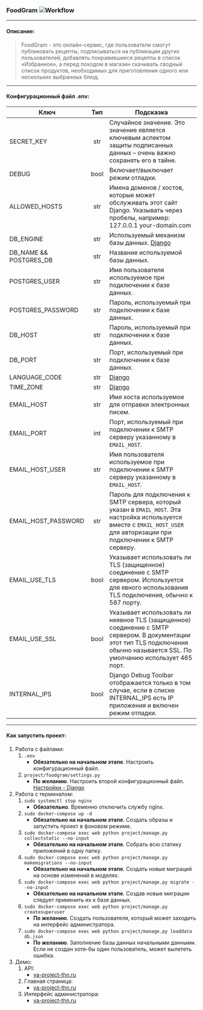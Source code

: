 ### FoodGram ![Workflow](https://github.com/timehollyname/foodgram-project/actions/workflows/actions.yml/badge.svg)
____
#### Описание:
> FoodGram - это онлайн-сервис, где пользователи смогут публиковать рецепты, подписываться на публикации других пользователей, добавлять понравившиеся рецепты в список «Избранное», а перед походом в магазин скачивать сводный список продуктов, необходимых для приготовления одного или нескольких выбранных блюд.
____
#### Конфигурационный файл .env:
| Ключ | Тип | Подсказка |
|------|:----------:|-----------|
| SECRET_KEY | str | Случайное значение. Это значение является ключевым аспектом защиты подписанных данных – очень важно сохранять его в тайне. |
| DEBUG | bool | Включает/выключает режим отладки. |
| ALLOWED_HOSTS | str | Имена доменов / хостов, которые может обслуживать этот сайт Django. Указывать через пробелы, например: 127.0.0.1 your-domain.com |
| DB_ENGINE | str | Используемый механизм базы данных. [Django](https://djangodoc.ru/3.1/ref/settings/#engine) |
| DB_NAME && POSTGRES_DB | str | Название используемой базы данных. |
| POSTGRES_USER | str | Имя пользователя используемое при подключении к базе данных. |
| POSTGRES_PASSWORD | str | Пароль, используемый при подключении к базе данных. |
| DB_HOST | str | Пароль, используемый при подключении к базе данных. |
| DB_PORT | str | Порт, используемый при подключении к базе данных. |
| LANGUAGE_CODE | str | [Django](https://djangodoc.ru/3.1/ref/settings/#language-code) |
| TIME_ZONE | str | [Django](https://djangodoc.ru/3.1/ref/settings/#std:setting-TIME_ZONE) |
| EMAIL_HOST | str | Имя хоста используемое для отправки электронных писем. |
| EMAIL_PORT | int | Порт, используемый при подключении к SMTP серверу указанному в ```EMAIL_HOST```. |
| EMAIL_HOST_USER | str | Имя пользователя используемое при подключении к SMTP серверу указанному в ```EMAIL_HOST```. |
| EMAIL_HOST_PASSWORD | str | Пароль для подключения к SMTP сервера, который указан в ```EMAIL_HOST```. Эта настройка используется вместе с ```EMAIL_HOST_USER``` для авторизации при подключении к SMTP серверу. |
| EMAIL_USE_TLS | bool | Указывает использовать ли TLS (защищенное) соединение с SMTP сервером. Используется для явного использования TLS подключения, обычно к 587 порту. |
| EMAIL_USE_SSL | bool | Указывает использовать ли неявное TLS (защищенное) соединение с SMTP сервером. В документации этот тип TLS подключения обычно называется SSL. По умолчанию использует 465 порт. |
| INTERNAL_IPS | bool | Django Debug Toolbar отображается только в том случае, если в списке INTERNAL_IPS есть IP приложения и включен режим отладки. |
____
#### Как запустить проект:
1. Работа с файлами:
    1. ```.env```
        - **Обязательно на начальном этапе**. Настроить конфигурационный файл.
    2. ```project/foodgram/settings.py```
        - **По желанию**. Настроить второй конфигурационный файл. [Настройки - Django](https://djangodoc.ru/3.1/ref/settings/)
2. Работа с терминалом:
    1. ```sudo systemctl stop nginx```
        - **Обязательно**. Временно отключить службу nginx. 
    2. ```sudo docker-compose up -d```
        - **Обязательно на начальном этапе**. Создать образы и запустить проект в фоновом режиме.
    3. ```sudo docker-compose exec web python project/manage.py collectstatic --no-input```
        - **Обязательно на начальном этапе**. Собрать всю статику приложений в одну папку. 
    4. ```sudo docker-compose exec web python project/manage.py makemigrations --no-input```
        - **Обязательно на начальном этапе**. Создать новые миграций на основе изменений в моделях.
    5. ```sudo docker-compose exec web python project/manage.py migrate --no-input```
        - **Обязательно на начальном этапе**. Создав новые миграции следует применить их к базе данных.
    6. ```sudo docker-compose exec web python project/manage.py createsuperuser```
        - **По желанию**. Создать пользователя, который может заходить на интерфейс администратора.
    7. ```sudo docker-compose exec web python project/manage.py loaddata db.json```
        - **По желанию**. Заполнение базы данных начальными данными. Если не создан хотя-бы один пользователь, может вылететь ошибка.
3. Демо:
    1. API:
        - [ya-project-thn.ru](http://ya-project-thn.ru/api/v1/)
    2. Главная страница:
        - [ya-project-thn.ru](http://ya-project-thn.ru/)
    3. Интерфейс администратора:
        - [ya-project-thn.ru](http://ya-project-thn.ru/admin/)
